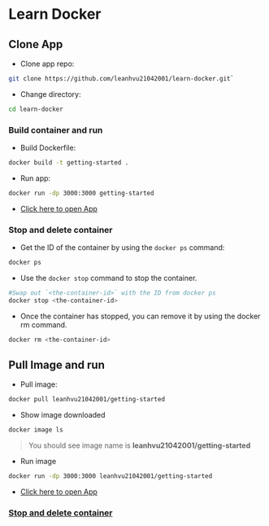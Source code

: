 # Learn Docker

## Clone App

- Clone app repo:
```bash
git clone https://github.com/leanhvu21042001/learn-docker.git`
```

- Change directory:
```bash
cd learn-docker
```

### Build container and run

- Build Dockerfile:
```bash
docker build -t getting-started .
```

- Run app:
```bash
docker run -dp 3000:3000 getting-started
```

- [Click here to open App](http://localhost:3000)

### Stop and delete container
- Get the ID of the container by using the `docker ps` command:
```bash
docker ps
```

- Use the `docker stop` command to stop the container.
```bash
#Swap out `<the-container-id>` with the ID from docker ps
docker stop <the-container-id>
```

- Once the container has stopped, you can remove it by using the docker rm command.
```bash
docker rm <the-container-id>
```

## Pull Image and run
- Pull image:
```bash
docker pull leanhvu21042001/getting-started
```

- Show image downloaded
```bash
docker image ls
```
> You should see image name is **leanhvu21042001/getting-started**

- Run image
```bash
docker run -dp 3000:3000 leanhvu21042001/getting-started
```

- [Click here to open App](http://localhost:3000)
### [Stop and delete container](#stop-and-delete-container)

